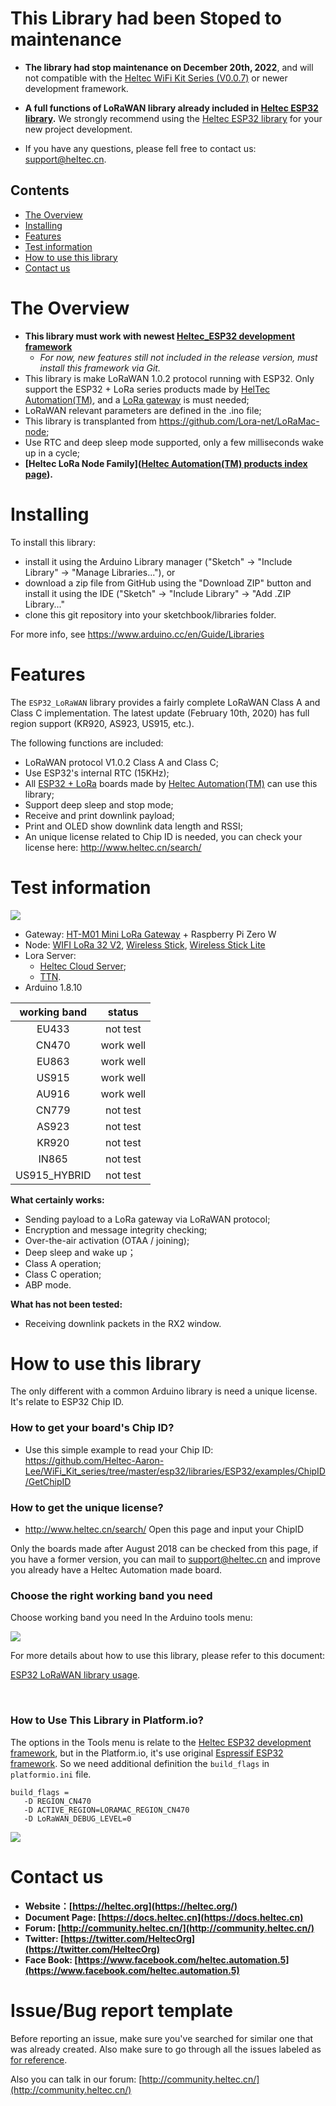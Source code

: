 # This Library had been Stoped to maintenance

- **The library had stop maintenance on December 20th, 2022**, and will not compatible with the [Heltec WiFi Kit Series (V0.0.7)](https://github.com/Heltec-Aaron-Lee/WiFi_Kit_series/releases/tag/0.0.7) or newer development framework.

- **A full functions of LoRaWAN library already included in [Heltec ESP32 library](https://github.com/HelTecAutomation/Heltec_ESP32).** We strongly recommend using the [Heltec ESP32 library](https://github.com/HelTecAutomation/Heltec_ESP32) for your new project development.

- If you have any questions, please fell free to contact us: support@heltec.cn.




## Contents

- [The Overview](#the-overview)
- [Installing](#installing)
- [Features](#features)
- [Test information](#test-information)
- [How to use this library](#how-to-use-this-library)
- [Contact us](#contact-us)

# The Overview

- **This library must work with newest [Heltec_ESP32 development framework](https://github.com/Heltec-Aaron-Lee/WiFi_Kit_series)**
  - *For now, new features still not included in the release version, must install this framework via Git.*
- This library is make LoRaWAN 1.0.2 protocol running with ESP32. Only support the ESP32 + LoRa series products made by [HelTec Automation(TM)](heltec.org), and a [LoRa gateway](https://heltec.org/proudct_center/lora/lora-gateway/) is must needed;
- LoRaWAN relevant parameters are defined in the .ino file;
- This library is transplanted from https://github.com/Lora-net/LoRaMac-node;
- Use RTC and deep sleep mode supported, only a few milliseconds wake up in a cycle;
- **[Heltec LoRa Node Family]([Heltec Automation(TM) products index page](https://docs.heltec.cn/#/en/products/lora/lora_node/heltec_lora_node_list)).**


# Installing

To install this library:

- install it using the Arduino Library manager ("Sketch" -> "Include Library" -> "Manage Libraries..."), or
- download a zip file from GitHub using the "Download ZIP" button and install it using the IDE ("Sketch" -> "Include Library" -> "Add .ZIP Library..."
- clone this git repository into your sketchbook/libraries folder.

For more info, see https://www.arduino.cc/en/Guide/Libraries

# Features

The `ESP32_LoRaWAN` library provides a fairly complete LoRaWAN Class A and Class C implementation. The latest update (February 10th, 2020) has full region support (KR920, AS923, US915, etc.).

The following functions are included:
 - LoRaWAN protocol V1.0.2 Class A and Class C;
 - Use ESP32's internal RTC (15KHz);
 - All [ESP32 + LoRa](https://heltec.org/proudct_center/lora/lora-node/) boards made by [Heltec Automation(TM)](heltec.org) can use this library;
 - Support deep sleep and stop mode;
 - Receive and print downlink payload;
 - Print and OLED show downlink data length and RSSI;
 - An unique license related to Chip ID is needed, you can check your license here: http://www.heltec.cn/search/

# Test information

![](img/02.png)
 - Gateway: [HT-M01 Mini LoRa Gateway](http://www.heltec.cn/project/ht-m01-lora-gateway/?lang=en) + Raspberry Pi Zero W
 - Node: [WIFI LoRa 32 V2](https://heltec.org/project/wifi-lora-32/), [Wireless Stick](https://heltec.org/project/wireless-stick/), [Wireless Stick Lite](https://heltec.org/project/wireless-stick-lite/)
 - Lora Server:
    - [Heltec Cloud Server](http://cloud.heltec.org/);
    - [TTN](https://www.thethingsnetwork.org/).
 - Arduino 1.8.10

| working band | status |
| :----------------: | :------------:|
| EU433 | not test |
| CN470 | work well |
| EU863 | work well |
| US915 | work well |
| AU916 | work well |
| CN779 | not test |
| AS923 | not test |
| KR920 | not test |
| IN865 | not test |
| US915_HYBRID | not test |

**What certainly works:**

 - Sending payload to a LoRa gateway via LoRaWAN protocol;
 - Encryption and message integrity checking;
 - Over-the-air activation (OTAA / joining);
 - Deep sleep and wake up；
 - Class A operation;
 - Class C operation;
 - ABP mode.

**What has not been tested:**

 - Receiving downlink packets in the RX2 window.

# How to use this library
The only different with a common Arduino library is need a unique license. It's relate to ESP32 Chip ID.

### How to get your board's Chip ID?
 - Use this simple example to read your Chip ID: https://github.com/Heltec-Aaron-Lee/WiFi_Kit_series/tree/master/esp32/libraries/ESP32/examples/ChipID/GetChipID

### How to get the unique license?
 - http://www.heltec.cn/search/ Open this page and input your ChipID

Only the boards made after August 2018 can be checked from this page, if you have a former version, you can mail to support@heltec.cn and improve you already have a Heltec Automation made board.

### Choose the right working band you need

Choose working band you need In the Arduino tools menu: 

![](img/01.png)



For more details about how to use this library, please refer to this document:

[ESP32 LoRaWAN library usage](https://heltec-automation-docs.readthedocs.io/en/latest/esp32/lorawan/index.html).

&nbsp;

### How to Use This Library in Platform.io?

The options in the Tools menu is relate to the [Heltec ESP32 development framework](https://github.com/Heltec-Aaron-Lee/WiFi_Kit_series), but in the Platform.io, it's use original [Espressif ESP32 framework](https://github.com/espressif/arduino-esp32). So we need additional definition the `build_flags` in `platformio.ini` file.

```shell
build_flags = 
   -D REGION_CN470
   -D ACTIVE_REGION=LORAMAC_REGION_CN470
   -D LoRaWAN_DEBUG_LEVEL=0
```

![](img/03.png)


# Contact us
- **Website：[https://heltec.org](https://heltec.org/)**
- **Document Page: [https://docs.heltec.cn](https://docs.heltec.cn)**
- **Forum: [http://community.heltec.cn/](http://community.heltec.cn/)**
- **Twitter: [https://twitter.com/HeltecOrg](https://twitter.com/HeltecOrg)**
- **Face Book: [https://www.facebook.com/heltec.automation.5](https://www.facebook.com/heltec.automation.5)**

# Issue/Bug report template
Before reporting an issue, make sure you've searched for similar one that was already created. Also make sure to go through all the issues labeled as [for reference](https://github.com/HelTecAutomation/ESP32_LoRaWAN/issues).

Also you can talk in our forum: [http://community.heltec.cn/](http://community.heltec.cn/)
